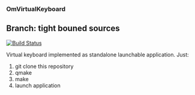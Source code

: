 ### OmVirtualKeyboard

## Branch: tight bouned sources

[![Build Status](https://travis-ci.org/OrdinaryMind/OmVirtualKeyboard.svg?branch=develop)](https://travis-ci.com/OrdinaryMind/OmVirtualKeyboard)

Virtual keyboard implemented as standalone launchable application.
Just:

1. git clone this repository
1. qmake
1. make
1. launch application
